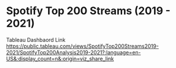 # Spotify Top 200 Streams (2019 - 2021)

Tableau Dashbaord Link
https://public.tableau.com/views/SpotifyTop200Streams2019-2021/SpotifyTop200Analysis2019-2021?:language=en-US&:display_count=n&:origin=viz_share_link
